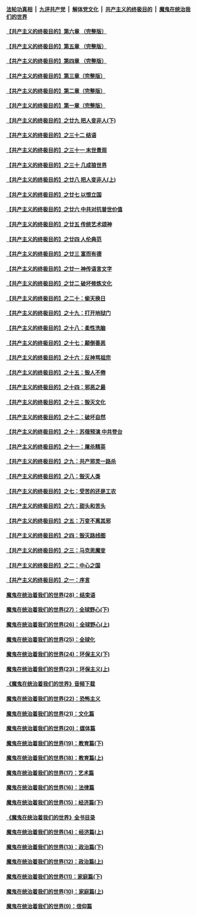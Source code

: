 ####  [法轮功真相](../../../../basic/blob/master/README.md?t=04281101) &nbsp;|&nbsp; [九评共产党](../../../../9ping.md/blob/master/README.md?t=04281101) &nbsp;|&nbsp; [解体党文化](../../../../jtdwh.md/blob/master/README.md?t=04281101)  &nbsp;|&nbsp; [共产主义的终极目的](../../../../gczydzjmd.md/blob/master/README.md?t=04281101) &nbsp;|&nbsp; [魔鬼在统治我们的世界](../../../../mgztzwmdsj.md/blob/master/README.md?t=04281101) 

#### [【共产主义的终极目的】第六章 （完整版）](../pages/nsc422/n11428913.md?t=04281101) 

#### [【共产主义的终极目的】第五章 （完整版）](../pages/nsc422/n11428912.md?t=04281101) 

#### [【共产主义的终极目的】第四章 （完整版）](../pages/nsc422/n11428907.md?t=04281101) 

#### [【共产主义的终极目的】第三章（完整版）](../pages/nsc422/n11428848.md?t=04281101) 

#### [【共产主义的终极目的】第二章（完整版）](../pages/nsc422/n11428831.md?t=04281101) 

#### [【共产主义的终极目的】第一章（完整版）](../pages/nsc422/n11417651.md?t=04281101) 

#### [【共产主义的终极目的】之廿九 把人变非人(下)](../pages/nsc422/n11344140.md?t=04281101) 

#### [【共产主义的终极目的】之三十二 结语](../pages/nsc422/n11360535.md?t=04281101) 

#### [【共产主义的终极目的】之三十一 末世景观](../pages/nsc422/n11351129.md?t=04281101) 

#### [【共产主义的终极目的】之三十 几成狼世界](../pages/nsc422/n11348280.md?t=04281101) 

#### [【共产主义的终极目的】之廿八 把人变非人(上)](../pages/nsc422/n11340492.md?t=04281101) 

#### [【共产主义的终极目的】之廿七 以恨立国](../pages/nsc422/n11336944.md?t=04281101) 

#### [【共产主义的终极目的】之廿六 中共对抗普世价值](../pages/nsc422/n11324785.md?t=04281101) 

#### [【共产主义的终极目的】之廿五 传统艺术颂神](../pages/nsc422/n11296396.md?t=04281101) 

#### [【共产主义的终极目的】之廿四 人伦典范](../pages/nsc422/n11296397.md?t=04281101) 

#### [【共产主义的终极目的】之廿三 富而有德](../pages/nsc422/n11283598.md?t=04281101) 

#### [【共产主义的终极目的】之廿一 神传语言文字](../pages/nsc422/n11263265.md?t=04281101) 

#### [【共产主义的终极目的】之廿二 破坏修炼文化](../pages/nsc422/n11245728.md?t=04281101) 

#### [【共产主义的终极目的】之二十：偷天换日](../pages/nsc422/n11238846.md?t=04281101) 

#### [【共产主义的终极目的】之十九：打开地狱门](../pages/nsc422/n11206376.md?t=04281101) 

#### [【共产主义的终极目的】之十八：柔性洗脑](../pages/nsc422/n11199994.md?t=04281101) 

#### [【共产主义的终极目的】之十七：颠倒善恶](../pages/nsc422/n11179782.md?t=04281101) 

#### [【共产主义的终极目的】之十六：反神骂祖宗](../pages/nsc422/n11166798.md?t=04281101) 

#### [【共产主义的终极目的】之十五：毁人不倦](../pages/nsc422/n11166792.md?t=04281101) 

#### [【共产主义的终极目的】之十四：邪恶之最](../pages/nsc422/n11150249.md?t=04281101) 

#### [【共产主义的终极目的】之十三：毁灭文化](../pages/nsc422/n11135227.md?t=04281101) 

#### [【共产主义的终极目的】之十二：破坏自然](../pages/nsc422/n11135214.md?t=04281101) 

#### [【共产主义的终极目的】之十：苏俄预演 中共登台](../pages/nsc422/n11118424.md?t=04281101) 

#### [【共产主义的终极目的】之十一：屠杀精英](../pages/nsc422/n11118442.md?t=04281101) 

#### [【共产主义的终极目的】之九：共产邪灵一路杀](../pages/nsc422/n11114139.md?t=04281101) 

#### [【共产主义的终极目的】之八：毁灭人类](../pages/nsc422/n11108503.md?t=04281101) 

#### [【共产主义的终极目的】之七：受苦的还是工农](../pages/nsc422/n11101809.md?t=04281101) 

#### [【共产主义的终极目的】之六：甜头和苦头](../pages/nsc422/n11096971.md?t=04281101) 

#### [【共产主义的终极目的】之五：万变不离其邪](../pages/nsc422/n11091285.md?t=04281101) 

#### [【共产主义的终极目的】之四：毁灭路线图](../pages/nsc422/n11086284.md?t=04281101) 

#### [【共产主义的终极目的】之三：马克思魔变](../pages/nsc422/n11061941.md?t=04281101) 

#### [【共产主义的终极目的】之二：中心之国](../pages/nsc422/n11047728.md?t=04281101) 

#### [【共产主义的终极目的】之一：序言](../pages/nsc422/n11086077.md?t=04281101) 

#### [魔鬼在统治着我们的世界(28)：结束语](../pages/nsc422/n10936246.md?t=04281101) 

#### [魔鬼在统治着我们的世界(27)：全球野心(下)](../pages/nsc422/n10928319.md?t=04281101) 

#### [魔鬼在统治着我们的世界(26)：全球野心(上)](../pages/nsc422/n10900318.md?t=04281101) 

#### [魔鬼在统治着我们的世界(25)：全球化](../pages/nsc422/n10788205.md?t=04281101) 

#### [魔鬼在统治着我们的世界(24)：环保主义(下)](../pages/nsc422/n10695307.md?t=04281101) 

#### [魔鬼在统治着我们的世界(23)：环保主义(上)](../pages/nsc422/n10688613.md?t=04281101) 

#### [《魔鬼在统治着我们的世界》音频下载](../pages/nsc422/n10635553.md?t=04281101) 

#### [魔鬼在统治着我们的世界(22)：恐怖主义](../pages/nsc422/n10614727.md?t=04281101) 

#### [魔鬼在统治着我们的世界(21)：文化篇](../pages/nsc422/n10597706.md?t=04281101) 

#### [魔鬼在统治着我们的世界(20)：媒体篇](../pages/nsc422/n10586579.md?t=04281101) 

#### [魔鬼在统治着我们的世界(19)：教育篇(下)](../pages/nsc422/n10564808.md?t=04281101) 

#### [魔鬼在统治着我们的世界(18)：教育篇(上)](../pages/nsc422/n10526970.md?t=04281101) 

#### [魔鬼在统治着我们的世界(17)：艺术篇](../pages/nsc422/n10499093.md?t=04281101) 

#### [魔鬼在统治着我们的世界(16)：法律篇](../pages/nsc422/n10485969.md?t=04281101) 

#### [魔鬼在统治着我们的世界(15)：经济篇(下)](../pages/nsc422/n10469975.md?t=04281101) 

#### [《魔鬼在统治着我们的世界》全书目录](../pages/nsc422/n10464261.md?t=04281101) 

#### [魔鬼在统治着我们的世界(14)：经济篇(上)](../pages/nsc422/n10457370.md?t=04281101) 

#### [魔鬼在统治着我们的世界(13)：政治篇(下)](../pages/nsc422/n10448270.md?t=04281101) 

#### [魔鬼在统治着我们的世界(12)：政治篇(上)](../pages/nsc422/n10444576.md?t=04281101) 

#### [魔鬼在统治着我们的世界(11)：家庭篇(下)](../pages/nsc422/n10440961.md?t=04281101) 

#### [魔鬼在统治着我们的世界(10)：家庭篇(上)](../pages/nsc422/n10435448.md?t=04281101) 

#### [魔鬼在统治着我们的世界(9)：信仰篇](../pages/nsc422/n10432159.md?t=04281101) 

